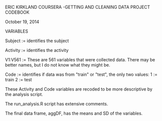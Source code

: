 ERIC KIRKLAND
COURSERA -GETTING AND CLEANING DATA PROJECT
CODEBOOK

October 19, 2014


VARIABLES

Subject := identifies the subject

Activity := identifies the activity

V1:V561 := These are 561 variables that were collected data. There may be better names, but I do not know what they might be.

Code := identifies if data was from "train" or "test", the only two values: 
1 := train 
2 := test 

These Activity and Code variables are recoded to be more descriptive by the analysis script.

The run_analysis.R script has extensive comments.

The final data frame, aggDF, has the means and SD of the variables. 